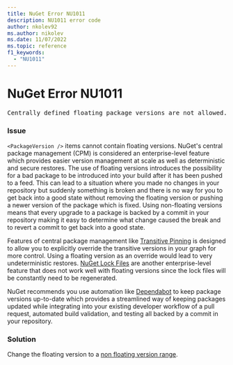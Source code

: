 ```yaml
---
title: NuGet Error NU1011
description: NU1011 error code
author: nkolev92
ms.author: nikolev
ms.date: 11/07/2022
ms.topic: reference
f1_keywords: 
  - "NU1011"
---
```


# NuGet Error NU1011

<pre>Centrally defined floating package versions are not allowed.</pre>

### Issue

`<PackageVersion />` items cannot contain floating versions.  NuGet's central package management (CPM) is considered an enterprise-level feature which provides easier version
management at scale as well as deterministic and secure restores.  The use of floating versions introduces the possibility for a bad package to be introduced into your build
after it has been pushed to a feed.  This can lead to a situation where you made no changes in your repository but suddenly something is broken and there is no way for you to
get back into a good state without removing the floating version or pushing a newer version of the package which is fixed.  Using non-floating versions means that every upgrade
to a package is backed by a commit in your repository making it easy to determine what change caused the break and to revert a commit to get back into a good state.

Features of central package management like [Transitive Pinning](../../consume-packages/Central-Package-Management#transitive-pinning) is designed to allow you to explicitly override the transitive versions in your graph for more control. Using a floating version as an override would lead to very undeterministic restores.  [NuGet Lock Files](../../consume-packages/package-references-in-project-files#enabling-the-lock-file) are another enterprise-level feature that does not work well with floating versions since the lock files will be constantly need to be regenerated.

NuGet recommends you use automation like [Dependabot](https://docs.github.com/code-security/dependabot/working-with-dependabot) to keep package versions up-to-date which provides
a streamlined way of keeping packages updated while integrating into your existing developer workflow of a pull request, automated build validation, and testing all backed by a
commit in your repository.


### Solution

Change the floating version to a [non floating version range](../../concepts/Package-Versioning.md#version-ranges).
